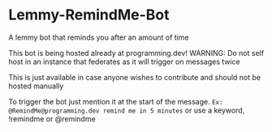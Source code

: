 # Lemmy-RemindMe-Bot
A lemmy bot that reminds you after an amount of time

This bot is being hosted already at programming.dev! WARNING: Do not self host in an instance that federates as it will trigger on messages twice

This is just available in case anyone wishes to contribute and should not be hosted manually

To trigger the bot just mention it at the start of the message. `Ex: @RemindMe@programming.dev remind me in 5 minutes` or use a keyword, !remindme or @remindme

